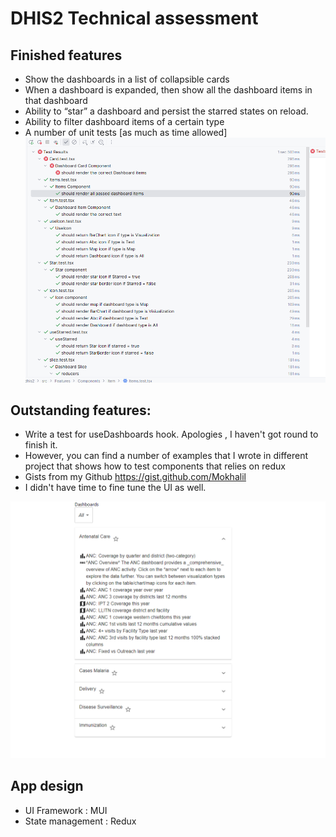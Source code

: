 # DHIS2 Technical assessment
## Finished features
- Show the dashboards in a list of collapsible cards
- When a dashboard is expanded, then show all the dashboard items in that dashboard
- Ability to “star” a dashboard and persist the starred states on reload.
- Ability to filter dashboard items of a certain type
- A number of unit tests [as much as time allowed]
![img_1.png](img_1.png)

## Outstanding features:
- Write a test for useDashboards hook. Apologies , I haven't got round to finish it. 
- However, you can find a number of examples that I wrote in different project that shows how to test components that relies on redux
- Gists from my Github https://gist.github.com/Mokhalil
- I didn't have time to fine tune the UI as well.


![img.png](img.png)

## App design
- UI Framework : MUI
- State management : Redux